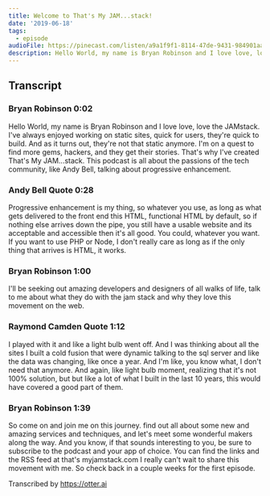 ```yaml
---
title: Welcome to That's My JAM...stack!
date: '2019-06-18'
tags:
  - episode
audioFile: https://pinecast.com/listen/a9a1f9f1-8114-47de-9431-984901aae72b.mp3
description: Hello World, my name is Bryan Robinson and I love love, love the JAMstack. I've always enjoyed working on static sites, quick for users, they're quick to build. And as it turns out, they're not that static anymore. I'm on a quest to find more gems, hackers, and they get their stories. That's why I've created That's My JAM...stack. This podcast is all about the passions of the tech community
---
```


## Transcript

### Bryan Robinson  0:02
Hello World, my name is Bryan Robinson and I love love, love the JAMstack. I've always enjoyed working on static sites, quick for users, they're quick to build. And as it turns out, they're not that static anymore. I'm on a quest to find more gems, hackers, and they get their stories. That's why I've created That's My JAM...stack. This podcast is all about the passions of the tech community, like Andy Bell, talking about progressive enhancement.

### Andy Bell Quote 0:28
Progressive enhancement is my thing, so whatever you use, as long as what gets delivered to the front end this HTML, functional HTML by default, so if nothing else arrives down the pipe, you still have a usable website and its acceptable and accessible then it's all good. You could, whatever you want. If you want to use PHP or Node, I don't really care as long as if the only thing that arrives is HTML,  it works.

### Bryan Robinson  1:00
I'll be seeking out amazing developers and designers of all walks of life, talk to me about what they do with the jam stack and why they love this movement on the web. 

### Raymond Camden Quote 1:12
I played with it and like a light bulb went off. And I was thinking about all the sites I built a cold fusion that were dynamic talking to the sql server and like the data was changing, like once a year. And I'm like, you know what, I don't need that anymore. And again, like light bulb moment, realizing that it's not 100% solution, but but like a lot of what I built in the last 10 years, this would have covered a good part of them.

### Bryan Robinson  1:39  
So come on and join me on this journey. find out all about some new and amazing services and techniques, and let's meet some wonderful makers along the way. And you know, if that sounds interesting to you, be sure to subscribe to the podcast and your app of choice. You can find the links and the RSS feed at that's myjamstack.com I really can't wait to share this movement with me. So check back in a couple weeks for the first episode.

Transcribed by https://otter.ai
